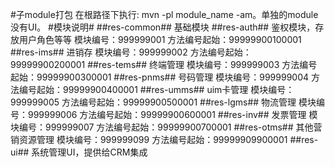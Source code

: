 #子module打包
在根路径下执行: mvn -pl module_name -am。单独的module没有UI。
#模块说明#
##res-common##
基础模块
##res-auth##
鉴权模块，存放用户角色等等
模块编号：999999001
方法编号起始：99999900100001
##res-ims##
进销存
模块编号：999999002
方法编号起始：99999900200001
##res-tems##
终端管理
模块编号：999999003
方法编号起始：99999900300001
##res-pnms##
号码管理
模块编号：999999004
方法编号起始：99999900400001
##res-umms##
uim卡管理
模块编号：999999005
方法编号起始：99999900500001
##res-lgms##
物流管理
模块编号：999999006
方法编号起始：99999900600001
##res-inv##
发票管理
模块编号：999999007
方法编号起始：99999900700001
##res-otms##
其他营销资源管理
模块编号：999999099
方法编号起始：99999909900001
##res-ui##
系统管理UI，提供给CRM集成
